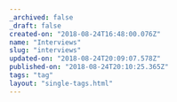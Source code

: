 ```yaml
---
_archived: false
_draft: false
created-on: "2018-08-24T16:48:00.076Z"
name: "Interviews"
slug: "interviews"
updated-on: "2018-08-24T20:09:07.578Z"
published-on: "2018-08-24T20:10:25.365Z"
tags: "tag"
layout: "single-tags.html"
---
```



